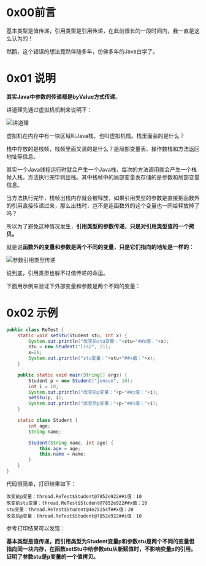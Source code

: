 # 0x00前言

基本类型是值传递，引用类型是引用传递，在此前很长的一段时间内，我一直是这么认为的！

然鹅，这个错误的想法竟然伴随多年，仿佛多年的Java白学了。

<!-- more -->

# 0x01 说明

**其实Java中参数的传递都是byValue方式传递**。

讲道理先通过虚拟机机制来说明下：

![讲道理](http://othg5ggzi.bkt.clouddn.com/%E8%AE%B2%E9%81%93%E7%90%86.jpg)



虚拟机在内存中有一块区域叫Java栈，也叫虚拟机栈。栈里面装的是什么？

栈中存放的是栈帧，栈帧里面又装的是什么？是局部变量表、操作数栈和方法返回地址等信息。

其实一个Java线程运行时就会产生一个Java栈，每次的方法调用就会产生一个栈帧入栈，方法执行完毕则出栈。其中栈帧中的局部变量表存储的是参数和局部变量信息。

当方法执行完毕，栈帧出栈内存就会被释放，如果引用类型的参数是直接把函数外的引用直接传递过来，那么出栈时，岂不是连函数外的这个变量也一同给释放掉了吗？

所以为了避免这种情况发生，**引用类型的参数传递，只是对引用类型值的一个拷贝。**

就是说**函数外的变量和参数是两个不同的变量，只是它们指向的地址是一样的**：

![参数引用类型传递](http://othg5ggzi.bkt.clouddn.com/%E5%8F%82%E6%95%B0%E5%BC%95%E7%94%A8%E7%B1%BB%E5%9E%8B%E4%BC%A0%E9%80%92.png)



说到底，引用类型也躲不过值传递的命运。

下面用示例来验证下外部变量和参数是两个不同的变量：

# 0x02 示例

```Java
public class ReTest {
	static void setStu(Student stu, int x) {
      	System.out.println("改变前stu变量："+stu+"##x值："+x);
		stu = new Student("lisi", 21);
		x=20;
		System.out.println("stu变量："+stu+"##x值："+x);
	}

	public static void main(String[] args) {
		Student p = new Student("jenson", 10);
		int i = 10;
		System.out.println("改变前p变量："+p+"##i值："+i);
		setStu(p, i);
		System.out.println("改变后p变量："+p+"##i值："+i);
	}

	static class Student {
		int age;
		String name;

		Student(String name, int age) {
			this.age = age;
			this.name = name;
		}
	}
}

```

代码很简单，打印结果如下：

```
改变前p变量：thread.ReTest$Student@7852e922##i值：10
改变前stu变量：thread.ReTest$Student@7852e922##x值：10
stu变量：thread.ReTest$Student@4e25154f##x值：20
改变后p变量：thread.ReTest$Student@7852e922##i值：10
```

参考打印结果可以发现：

**基本类型是值传递，而引用类型为Student变量p和参数stu是两个不同的变量但指向同一块内存，在函数setStu中给参数stu从新赋值时，不影响变量p的引用。证明了参数stu是p变量的一个值拷贝。**